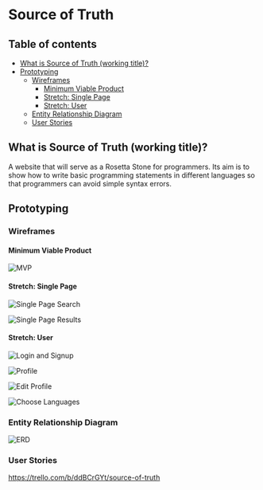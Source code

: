 # Source of Truth

## Table of contents

  * [What is Source of Truth (working title)?](#what-is-source-of-truth-(working-title)?)
  * [Prototyping](#prototyping)
  	* [Wireframes](#wireframes)
  		* [Minimum Viable Product](#minimum-viable-product)
  		* [Stretch: Single Page](#stretch:-single-page)
  		* [Stretch: User](#stretch:-user)
  	* [Entity Relationship Diagram](#entity-relationship-diagram)
  	* [User Stories](#user-stories)

## What is Source of Truth (working title)?

A website that will serve as a Rosetta Stone for programmers.  Its aim is to show how to write basic programming statements in different languages so that programmers can avoid simple syntax errors.

## Prototyping

### Wireframes

#### Minimum Viable Product

![MVP](https://raw.githubusercontent.com/inei/sourceoftruth/master/prototyping/wireframes/mvp.png)

#### Stretch: Single Page

![Single Page Search](https://raw.githubusercontent.com/inei/sourceoftruth/master/prototyping/wireframes/1%20page%20search.png)

![Single Page Results](https://raw.githubusercontent.com/inei/sourceoftruth/master/prototyping/wireframes/1%20page%20results.png)

#### Stretch: User

![Login and Signup](https://raw.githubusercontent.com/inei/sourceoftruth/master/prototyping/wireframes/login%20and%20signup%20sidebar.png)

![Profile](https://raw.githubusercontent.com/inei/sourceoftruth/master/prototyping/wireframes/profile.png)

![Edit Profile](https://raw.githubusercontent.com/inei/sourceoftruth/master/prototyping/wireframes/edit%20profile.png)

![Choose Languages](https://raw.githubusercontent.com/inei/sourceoftruth/master/prototyping/wireframes/choose%20languages.png)

### Entity Relationship Diagram

![ERD](https://raw.githubusercontent.com/inei/sourceoftruth/master/prototyping/erd/ERD.png)

### User Stories
https://trello.com/b/ddBCrGYt/source-of-truth